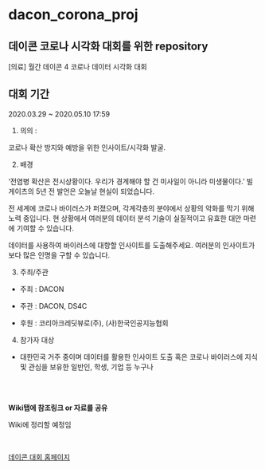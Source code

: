 # dacon_corona_proj  

## 데이콘 코로나 시각화 대회를 위한 repository  

[의료] 월간 데이콘 4 코로나 데이터 시각화 대회  

## 대회 기간  

2020.03.29 ~ 2020.05.10 17:59  

1. 의의 :  

코로나 확산 방지와 예방을 위한 인사이트/시각화 발굴.  

 

2. 배경  

‘전염병 확산은 전시상황이다. 우리가 경계해야 할 건 미사일이 아니라 미생물이다.’ 빌 게이츠의 5년 전 발언은 오늘날 현실이 되었습니다.  

전 세계에 코로나 바이러스가 퍼졌으며, 각계각층의 분야에서 상황의 악화를 막기 위해 노력 중입니다. 현 상황에서 여러분의 데이터 분석 기술이 실질적이고 유효한 대안 마련에 기여할 수 있습니다.  

데이터를 사용하여 바이러스에 대항할 인사이트를 도출해주세요. 여러분의 인사이트가 보다 많은 인명을 구할 수 있습니다.  

 

3. 주최/주관  

- 주최 : DACON  

- 주관 : DACON, DS4C  

- 후원 : 코리아크레딧뷰로(주), (사)한국인공지능협회  

 

4. 참가자 대상  

- 대한민국 거주 중이며 데이터를 활용한 인사이트 도출 혹은 코로나 바이러스에 지식 및 관심을 보유한 일반인, 학생, 기업 등 누구나  


<br>  
<br>  


**Wiki탭에 참조링크 or 자료를 공유**  

Wiki에 정리할 예정임  


<br>  


[데이콘 대회 홈페이지](https://dacon.io/competitions/official/235590/overview/)  
